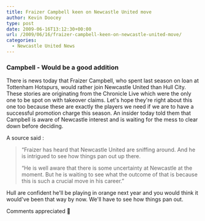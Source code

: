 ```yaml
---
title: Fraizer Campbell keen on Newcastle United move
author: Kevin Doocey
type: post
date: 2009-06-16T13:12:30+00:00
url: /2009/06/16/fraizer-campbell-keen-on-newcastle-united-move/
categories:
  - Newcastle United News
---
```


### Campbell - Would be a good addition

There is news today that Fraizer Campbell, who spent last season on loan at Tottenham Hotspurs, would rather join Newcastle United than Hull City. These stories are originating from the Chronicle Live which were the only one to be spot on with takeover claims. Let's hope they're right about this one too because these are exactly the players we need if we are to have a successful promotion charge this season. An insider today told them that Campbell is aware of Newcastle interest and is waiting for the mess to clear down before deciding.

A source said :

> “Fraizer has heard that Newcastle United are sniffing around. And he is intrigued to see how things pan out up there.
>
> “He is well aware that there is some uncertainty at Newcastle at the moment. But he is waiting to see what the outcome of that is because this is such a crucial move in his career.”

Hull are confident he'll be playing in orange next year and you would think it would've been that way by now. We'll have to see how things pan out.

Comments appreciated 🙂
